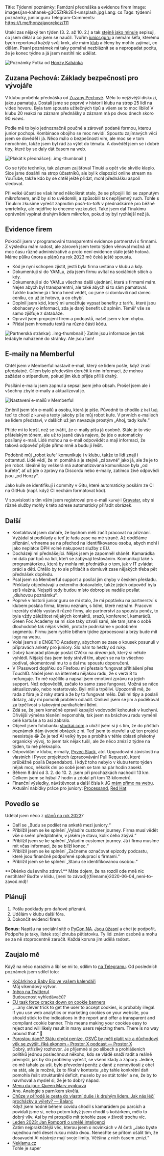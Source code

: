 Title: Týdenní poznámky: Famózní přednáška a evidence firem
Image: images/jan-kahanek-g3O5ZtRk2E4-unsplash.jpg
Lang: cs
Tags: týdenní poznámky, junior.guru
Telegram-Comments: https://t.me/honzajavorekcz/111


Utekl zas nějaký ten týden (3. 2. až 10. 2.) a tak [stejně jako minule]({filename}2023-02-03_tydenni-poznamky-schuzky-a-evidence-firemnich-partnerstvi.md) sepisuji, co jsem dělal a co jsem se naučil.
Tvořím [junior.guru](https://junior.guru/) a nemám šéfa, kterému bych reportoval každý svůj krok, ale mám [klub](https://junior.guru/club/) a členy by mohlo zajímat, co dělám.
Psaní poznámek mi taky pomáhá nezbláznit se a nepropadat pocitu, že je konec týdne a já jsem nestihl nic udělat.

![Poznámky]({static}/images/jan-kahanek-g3O5ZtRk2E4-unsplash.jpg)
Fotka od [Honzy Kahánka](https://unsplash.com/@honza_kahanek)


<!-- Honzo, piš jednu větu na řádek! https://sive.rs/1s -->


## Zuzana Pechová: Základy bezpečnosti pro vývojáře

V klubu proběhla přednáška od [Zuzany Pechové](https://www.linkedin.com/in/zuzanapechova/).
Mělo to nejživější diskuzi, jakou pamatuju.
Dostali jsme se poprvé v historii klubu na strop 25 lidí na video hovoru.
Byla tam spousta užitečných tipů a všem se to moc líbilo!
V klubu 20 reakcí na záznam přednášky a záznam má po dvou dnech skoro 90 _views_.

Podle mě to bylo jednoznačně poučné a zároveň podané formou, kterou junior pochopí.
Kombinace obojího se moc nevidí.
Spoustu zajímavých věcí jsem se dověděl i já.
Něco málo o bezpečnosti vím, ale moc se v tom nerochním, takže jsem byl rád za výlet do tématu.
A dověděl jsem se i dobré tipy, které by se daly dát časem na web.

![Plakát k přednášce]({static}/images/20230207-3f4025980ff02dba215a2a5c26de32b5dbc2f9e1a7bc3dcd44c45fc83495afc1.png){: .img-thumbnail }

Co se týče techniky, tak záznam zajišťoval Tinuki a opět vše skvěle klaplo.
Sice jsme dosáhli na strop účastníků, ale byl k dispozici online stream na YouTube, takže kdo by se chtěl ještě přidat, mohl přednášku aspoň sledovat.

Při velké účasti se však hned několikrát stalo, že se připojili lidi se zapnutým mikrofonem, aniž by si to uvědomili, a způsobili tak nepříjemný ruch.
Tohle s Tinukim zkusíme vyřešit zapnutím _push-to-talk_ v přednáškárně pro běžné smrtelníky, ale nejdříve to chceme vyzkoušet.
Také jsem dal Tinukimu oprávnění vypínat druhým lidem mikrofon, pokud by byl rychlejší než já.


## Evidence firem

Pokročil jsem v programování transparentní evidence partnerství s firmami.
Z výsledku mám radost, ale zároveň jsem tento týden věnoval možná až moc času různé administrativě a proto není evidence stále ještě hotová.
Máme půlku února a [plánů na rok 2023]({filename}2022-12-26_strategie-na-2023.md) mě čeká ještě spousta.

-   Kód je nyní schopen zjistit, jestli byla firma uvítána v klubu a kdy.
-   Dokumentuji si do YAMLu, zda jsem firmu uvítal na sociálních sítích a kdy.
-   Dokumentuji si do YAMLu všechna další ujednání, která s firmami mám.
    Nejen abych byl transparentní, ale také abych si to sám pamatoval.
    Takhle budeme já i firma hned vědět, co jsme si domluvili nad rámec ceníku, co už je hotovo, a co chybí.
-   Doplnil jsem kód, který mi umožňuje vypsat benefity z tarifu, které jsou obohaceny o informaci, zda je daný benefit už splněn.
    Téměř vše se samo zjišťuje z databáze.
-   Opravil jsem propojení firem a podcastů, našel jsem v tom chybu.
-   Přidal jsem hromadu testů na různé části kódu.

![Partnerská stránka]({static}/images/screenshot-2023-02-10-at-11-55-14-partnerstvi-s-firmou-red-hat.png){: .img-thumbnail }
Zatím jsou informace jen tak ledabyle naházené do stránky. Ale jsou tam!


## E-maily na Memberful

Chtěl jsem v Memberful nastavit e-mail, který se lidem pošle, když zruší předplatné.
Cílem bylo především doručit k nim informaci, že mohou zažádat o stipendium, pokud jim klub přijde příliš drahý.

Posílání e-mailu jsem zapnul a sepsal jsem jeho obsah.
Prošel jsem ale i všechny zbylé e-maily a aktualizoval je.

![Nastavení e-mailů v Memberful]({static}/images/screenshot-2023-02-10-at-11-57-51-subscription-canceled.png)

Změnil jsem tón e-mailů a osobu, která je píše.
Původně to chodilo z `hello@`, teď to chodí z `kure@` a texty jakoby píše můj robot kuře.
V prvních e-mailech se lidem představí, v dalších už jen navazuje prostým „Ahoj, tady kuře.“

Přijde mi to lepší, než se tvářit, že e-maily píšu já osobně.
Stále je to vše přátelským tónem, ale už to jasně dává najevo, že jde o automaticky posílaný e-mail.
Lidé mohou na e-mail odpovědět a mají informaci, že taková odpověď přijde přímo mně a budu ji řešit.

Podobně můj „robot kuře“ komunikuje i v klubu, takže to lidi znají i odtamtud.
Lidé vědí, že mi pomáhá a je stejně „zábavné“ jako já, ale že je to jen robot.
Ideálně by veškerá má automatizovaná komunikace byla „od kuřete“, ať už jde o zprávy na Discordu nebo e-maily, zatímco živé odpovědi jsou „od Honzy“.

Jako kuře se identifikují i commity v Gitu, které automaticky posílám ze CI na GitHub (např. když CI nechám formátovat kód).

V souvislosti s tím vším jsem registroval pro e-mail `kure@` i [Gravatar](https://gravatar.com), aby si různé služby mohly k této adrese automaticky přiřadit obrázek.


## Další

-   Kontaktoval jsem daňaře, že bychom měli začít pracovat na přiznání.
    Vyžádal si podklady a teď je řada zase na mé straně.
    Až doděláme přiznání, vrhneme se na přechod na identifikovanou osobu, abych mohl i jako neplátce DPH volně nakupovat služby z EU.
-   Docházejí mi přednášející.
    Nějak jsem je zapomněl shánět.
    Kamarádka mi dala pár tipů na lidi, kteří se zabývají testováním.
    Komunikuji také s programátorkou, která by mohla mít přednášku o tom, jak v IT zvládat práci a děti.
    Chtělo by to ale přitlačit a domluvit zase nějakých třeba pět přednášek dopředu.
-   Psal jsem na Memberful support a posílal jim chyby v českém překladu.
    Překlady objednávají u externího dodavatele, takže jejich odpověď byla spíš vlažná.
    Nejspíš tedy budou místo dobropisu nadále posílat „dluhovou poznámku“.
-   Poprvé v historii junior.guru se mi stalo, že mi poptávku na partnerství s klubem poslala firma, kterou neznám, s lidmi, které neznám.
    Pracovní inzeráty chtěly vystavit různé firmy, ale partnerství za spoustu peněz, to byla vždy záležitost nějakých kontaktů, srazů, konferencí, kamarádů.
    Green Fox Academy se mi sice taky ozvali sami, ale tam jsme o sobě dlouhodobě tak nějak věděli, protože podnikáme v podobném segmentu.
    Firmu jsem rychle během týdne zprocesoval a brzy bude mít logo na webu.
-   Volal jsem si s ENGETO Academy, abychom se zase o kousek posunuli v přípravách ankety pro juniory.
    Šlo nám to hezky od ruky.
-   Dobrý kamarád plánuje poslat CVčko na _dream job_, který si někde vyhlédl.
    Nějaký čas jsem tedy strávil tím, abych se na to všechno podíval, okomentoval mu to a dal mu spoustu doporučení.
-   V 1Password doplňku do Firefoxu mi přestalo fungovat přihlášení přes TouchID.
    Našel jsem na internetu nějakou radu, že s verzí 8 to nefunguje.
    To mě rozčílilo a napsal jsem emotivní zprávu na jejich support.
    Než odpověděli, začalo to samo zase fungovat.
    Možná se něco aktualizovalo, nebo restartovalo.
    Byli milí a trpěliví.
    Upozornili mě, že rada z fóra je 2 roky stará a že by to fungovat mělo.
    Dali mi tipy a poslali dotazy, aby mi pomohli problém odladit.
    Omluvil jsem se jim a poděkoval za trpělivost s takovými panikařícími lidmi.
-   Zdá se, že jsem konečně opravil kapající vodovodní kohoutek v kuchyni.
    Dřívější výměna těsnění nepomohla, tak jsem na bráchovu radu vyměnil celé kartuše a to asi zabralo.
-   Objevil jsem fotobanku [stockai.com](https://www.stockai.com/) a uložil jsem si ji s tím, že do příštích poznámek dám úvodní obrázek z ní.
    Teď jsem to otevřel a už ten projekt neexistuje 😂
    Že je teď AI velký hype a probíhá v téhle oblasti překotný organický vývoj, to jsem tak nějak tušil, ale že něco zmizí z týdne na týden, to mě překvapilo.
-   Odpovídání v klubu, e-maily, [Pyvec Slack](https://docs.pyvec.org/operations/support.html#sit-kontaktu), atd.
    Upgradování závislostí na vlastních i Pyvec projektech (zpracovávání Pull Requestů, které průběžně posílá Dependabot).
    I když toho nebylo v klubu tento týden nějak moc, několik dní po sobě jsem se tam na pár hodin zasekl.
-   Během 8 dní od 3. 2. do 10. 2. jsem při procházkách nachodil 13 km. Celkem jsem se hýbal 7 hodin a zdolal při tom 13 kilometrů.
-   Finanční výsledky, návštěvnost a další čísla k JG [mám přímo na webu](https://junior.guru/open/).
    Aktuální nabídky práce pro juniory: [Processand](https://junior.guru/jobs/dbbb7bf406b3c33aeba36cae817919d44bfb368a08fb1b4899dba130/), [Red Hat](https://junior.guru/jobs/34fa3ec07892dd3ff64458e2ccbf12578e00860483427e9e7c4847bc/)


## Povedlo se

Udělal jsem něco z [plánů na rok 2023]({filename}2022-12-26_strategie-na-2023.md)?

-   Daří se „Budu se podílet na anketě mezi juniory.“
-   Přiblížil jsem se ke splnění „Vyladím customer journey. Firma musí vědět vše o svém předplatném, v jakém je stavu, kolik čeho zbývá.“
-   Přiblížil jsem se ke splnění „Vyladím customer journey. Já i firma musíme mít včas informaci, že se blíží konec.“
-   Přiblížil jsem se ke splnění „Začneme označovat epizody podcastu, které jsou finančně podpořené spoluprací s firmami.“
-   Přiblížil jsem se ke splnění „Stanu se identifikovanou osobou.“


<div class="alert alert-warning" role="alert" markdown="1">
**Okénko duševního zdraví.**
Máte dojem, že na rozdíl ode mně nic nestíháte?
Buďte v klidu, [není to závod]({filename}2020-06-04_neni-to-zavod.md)!
</div>


## Plánuji

1.  Pošlu podklady pro daňové přiznání.
2.  Udělám v klubu další fóra.
3.  Dokončit evidenci firem.

**Bonus:** Napíšu na sociální sítě o [PyCon NA](https://na.pycon.org/).
[Jsou úžasní]({filename}2021-06-17_jessica-upani-about-python-events-in-namibia-you-have-to-be-pure-in-terms-of-your-why.md) a chci je podpořit.
Podpořte je taky, lístek stojí zhruba pětistovku.
Ty lidi znám osobně a mohu se za ně stoprocentně zaručit.
Každá koruna jim udělá radost.


## Zaujalo mě

Když na něco narazím a líbí se mi to, sdílím to [na Telegramu](https://t.me/honzajavorekcz).
Od posledních poznámek jsem sdílel toto:

- [Kočárkino a Baby Bio ve vašem kalendáři]({filename}2023-02-09_kocarkino-a-baby-bio-ve-vasem-kalendari.md)<br>Můj víkendový výtvor.
- [(něco na Twitteru)](https://twitter.com/karenxcheng/status/1623055316350029825)<br>Budoucnost vyhledávačů?
- [EU task force cracks down on cookie banners](https://www.simpleanalytics.com/blog/eu-task-force-cracks-down-on-cookie-banners)<br>„…any clever trick to get the user to accept cookies, is probably illegal. If you use web analytics or marketing cookies on your website, you should stick to the indications in the report and offer a transparent and compliant cookie banner. This means making your cookies easy to reject and will likely result in many users rejecting them. There is no way around that.“ 👏
- [Porostou daně? Státu chybí peníze, OSVČ by měli platit víc a důchodový věk se zvýšit, říká ekonom - Prostor X podcast — Prostor X](https://overcast.fm/+Wv2R5NDL0)<br>Dobrý, střízlivý rozhovor. Je příjemné si po slibech a prohlášeních politiků jednou poslechnout někoho, kdo se vládě snaží radit a reálně přemýšlí, jak by šlo problémy vyřešit, se všemi klady a zápory. Jediné, co mě tahalo za uši, bylo převedení peněz z daně z nemovitosti z obcí na stát, ale je možné, že to říkal v kontextu „aby tahle konkrétní daň pomohla řešit strukturální deficit, muselo by se stát tohle“ a ne, že by to navrhoval a myslel si, že je to dobrý nápad.
- [Menu du jour: Queen Mary vyplouvá](https://bigvilik.com/2023/01/29/menu-du-jour-queen-mary-vyplouv/)<br>Ano. Analogie s parníkem skvělá.
- [Chůze v přírodě je cesta do vlastní duše i k druhým lidem. Jak nás léčí procházky a výlety? — Balanc](https://www.mujrozhlas.cz/rapi/view/episode/0ba387f1-2f95-375e-9b60-24f5a10a5381)<br>Když jsem hodně během covidu chodil s kamarádem po parcích a povídali jsme si, nebo potom když jsem chodil s kočárkem, mělo to dobrý vliv. Asi by mi prospělo mít tohohle zase v životě trochu víc.
- [Leden 2023: Jan Romportl o umělé inteligenci](https://newslettery.substack.com/p/leden-2023-jan-romportl-o-umele-inteligenci)<br>Zatím nejpraktičtější věc, kterou jsem o novinkách v AI četl: „Jako byste najednou měli deset rukou místo dvou. Nenechte se přitom ošálit tím, že dosavadní AI nástroje mají svoje limity. Většina z nich časem zmizí.“
- [Neklamu.cz](https://neklamu.cz/)<br>Tohle je super

